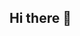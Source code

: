 ## Hi there 👋

<!--
**Andoniaina04/Andoniaina04** is a ✨ _special_ ✨ repository because its `README.md` (this file) appears on your GitHub profile.

Here are some ideas to get you started:

-  Hi, I'm Andoniaina, a SAYNA Learner
-  I’m currently learning about web development
-  I'm passionate about everything to do with the digital world
-  I think it's necessary with all the technological advances in the world today.
-->
